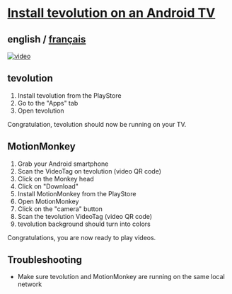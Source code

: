 # [Install tevolution on an Android TV](../README.md)

## english / [français](../../fr/tevolution/install/androidTV.md)

[![video](https://i.ytimg.com/vi/aXymKXgaV7E/maxresdefault.jpg)](https://www.youtube.com/watch?v=aXymKXgaV7E)

## tevolution

1. Install tevolution from the PlayStore
2. Go to the "Apps" tab
3. Open tevolution

Congratulation, tevolution should now be running on your TV.

## MotionMonkey

1. Grab your Android smartphone
2. Scan the VideoTag on tevolution (video QR code)
3. Click on the Monkey head
4. Click on "Download"
5. Install MotionMonkey from the PlayStore
6. Open MotionMonkey
7. Click on the "camera" button
8. Scan the tevolution VideoTag (video QR code)
9. tevolution background should turn into colors

Congratulations, you are now ready to play videos.

## Troubleshooting

- Make sure tevolution and MotionMonkey are running on the same local network
